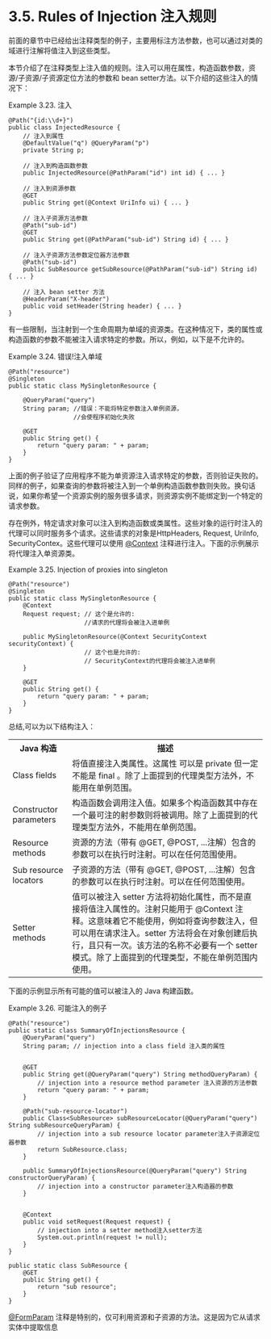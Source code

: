 3.5. Rules of Injection 注入规则
========================

前面的章节中已经给出注释类型的例子，主要用标注方法参数，也可以通过对类的域进行注解将值注入到这些类型。

本节介绍了在注释类型上注入值的规则。注入可以用在属性，构造函数参数，资源/子资源/子资源定位方法的参数和 bean setter方法。以下介绍的这些注入的情况下：

Example 3.23. 注入
	
	@Path("{id:\\d+}")
	public class InjectedResource {
	    // 注入到属性
	    @DefaultValue("q") @QueryParam("p")
	    private String p;
	 
	    // 注入到构造函数参数
	    public InjectedResource(@PathParam("id") int id) { ... }
	 
	    // 注入到资源参数
	    @GET
	    public String get(@Context UriInfo ui) { ... }
	 
	    // 注入子资源方法参数
	    @Path("sub-id")
	    @GET
	    public String get(@PathParam("sub-id") String id) { ... }
	 
	    // 注入子资源方法参数定位器方法参数
	    @Path("sub-id")
	    public SubResource getSubResource(@PathParam("sub-id") String id) { ... }
	 
	    // 注入 bean setter 方法
	    @HeaderParam("X-header")
	    public void setHeader(String header) { ... }
	}

有一些限制，当注射到一个生命周期为单域的资源类。在这种情况下，类的属性或构造函数的参数不能被注入请求特定的参数。所以，例如，以下是不允许的。

Example 3.24. 错误!注入单域

	@Path("resource")
	@Singleton
	public static class MySingletonResource {
	 
	    @QueryParam("query")
	    String param; //错误：不能将特定参数注入单例资源，
					  //会使程序初始化失败
	 
	    @GET
	    public String get() {
	        return "query param: " + param;
	    }
	}

上面的例子验证了应用程序不能为单资源注入请求特定的参数，否则验证失败的。同样的例子，如果查询的参数将被注入到一个单例构造函数参数则失败。换句话说，如果你希望一个资源实例的服务很多请求，则资源实例不能绑定到一个特定的请求参数。

存在例外，特定请求对象可以注入到构造函数或类属性。这些对象的运行时注入的代理可以同时服务多个请求。这些请求的对象是HttpHeaders, Request, UriInfo, SecurityContex。这些代理可以使用 [@Context](http://jax-rs-spec.java.net/nonav/$%7Bjaxrs.api.version%7D/apidocs/javax/ws/rs/core/Context.html) 注释进行注入。下面的示例展示将代理注入单资源类。

Example 3.25. Injection of proxies into singleton

	@Path("resource")
	@Singleton
	public static class MySingletonResource {
	    @Context
	    Request request; // 这个是允许的: 
						 //请求的代理将会被注入进单例
	 
	    public MySingletonResource(@Context SecurityContext securityContext) {
						 // 这个也是允许的: 
						 // SecurityContext的代理将会被注入进单例
	    }
	 
	    @GET
	    public String get() {
	        return "query param: " + param;
	    }
	}

总结,可以为以下结构注入：

<table>
<tr>
<th>Java 构造</th>
<th>描述</th>
</tr>

<tr>
<td>Class fields</td>
<td>将值直接注入类属性。这属性
可以是 private 但一定不能是 final 。除了上面提到的代理类型方法外，不能用在单例范围。</td>
</tr>
<tr>
<td>Constructor parameters</td>
<td>构造函数会调用注入值。如果多个构造函数其中存在一个最可注的射参数则将被调用。除了上面提到的代理类型方法外，不能用在单例范围。
</td>
</tr>
<tr>
<td>Resource methods</td>
<td>资源的方法（带有 @GET, @POST, ...注解）包含的参数可以在执行时注射。可以在任何范围使用。
</td>
</tr>
<tr>
<td>Sub resource locators</td>
<td>子资源的方法（带有 @GET, @POST, ...注解）包含的参数可以在执行时注射。可以在任何范围使用。
</td>
</tr>
<tr>
<td>Setter methods</td>
<td>值可以被注入 setter 方法将初始化属性，而不是直接将值注入属性的。注射只能用于 @Context 注释。这意味着它不能使用，例如将查询参数注入，但可以用在请求注入。setter 方法将会在对象创建后执行，且只有一次。该方法的名称不必要有一个 setter 模式。除了上面提到的代理类型，不能在单例范围内使用。
</td>
</tr>
</table>

下面的示例显示所有可能的值可以被注入的 Java 构建函数。

Example 3.26. 可能注入的例子

	@Path("resource")
	public static class SummaryOfInjectionsResource {
	    @QueryParam("query")
	    String param; // injection into a class field 注入类的属性
	 
	 
	    @GET
	    public String get(@QueryParam("query") String methodQueryParam) {
	        // injection into a resource method parameter 注入资源的方法参数
	        return "query param: " + param;
	    }
	 
	    @Path("sub-resource-locator")
	    public Class<SubResource> subResourceLocator(@QueryParam("query") String subResourceQueryParam) {
	        // injection into a sub resource locator parameter注入子资源定位器参数
	        return SubResource.class;
	    }
	 
	    public SummaryOfInjectionsResource(@QueryParam("query") String constructorQueryParam) {
	        // injection into a constructor parameter注入构造器的参数
	    }
	 
	 
	    @Context
	    public void setRequest(Request request) {
	        // injection into a setter method注入setter方法
	        System.out.println(request != null);
	    }
	}
	 
	public static class SubResource {
	    @GET
	    public String get() {
	        return "sub resource";
	    }
	}

[@FormParam](http://jax-rs-spec.java.net/nonav/$%7Bjaxrs.api.version%7D/apidocs/javax/ws/rs/FormParam.html) 注释是特别的，仅可利用资源和子资源的方法。这是因为它从请求实体中提取信息
